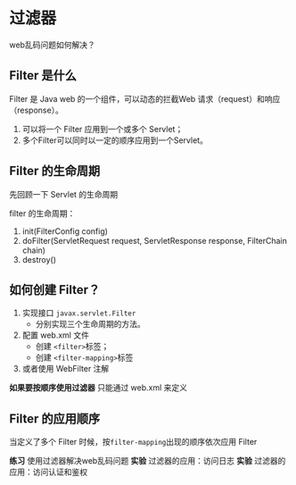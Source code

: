 # 过滤器

web乱码问题如何解决？

## Filter 是什么
Filter 是 Java web 的一个组件，可以动态的拦截Web 请求（request）和响应（response）。
1. 可以将一个 Filter 应用到一个或多个 Servlet；
2. 多个Filter可以同时以一定的顺序应用到一个Servlet。

## Filter 的生命周期
先回顾一下 Servlet 的生命周期

filter 的生命周期：
1. init(FilterConfig config)
2. doFilter(ServletRequest request, ServletResponse response, FilterChain chain)
3. destroy()

## 如何创建 Filter？
1. 实现接口 `javax.servlet.Filter`
	- 分别实现三个生命周期的方法。
2. 配置 web.xml 文件
	- 创建 `<filter>`标签；
	- 创建 `<filter-mapping>`标签
3. 或者使用 WebFilter 注解

**如果要按顺序使用过滤器** 只能通过 web.xml 来定义

## Filter 的应用顺序
当定义了多个 Filter 时候，按`filter-mapping`出现的顺序依次应用 Filter

**练习** 使用过滤器解决web乱码问题
**实验** 过滤器的应用：访问日志
**实验** 过滤器的应用：访问认证和鉴权

<!--stackedit_data:
eyJoaXN0b3J5IjpbNDYxOTA3NjIsMTM5NDExODQ5Ml19
-->
